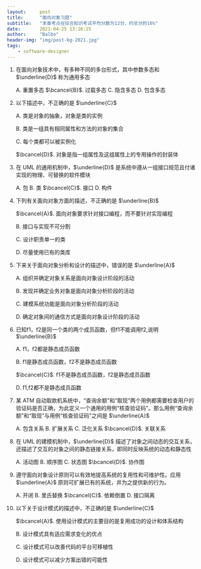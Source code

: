 ```yaml
---
layout:     post
title:      "面向对象习题"
subtitle:   "本章考点在综合知识考试平均分数为12分，约总分的16%"
date:       2021-04-25 13:16:25
author:     "Balbo"
header-img: "img/post-bg-2021.jpg"
tags:
    - software-designer
---
```


1. 在面向对象技术中，有多种不同的多台形式，其中参数多态和 $\underline{D}$ 称为通用多态

   A. 重置多态	$\bcancel{B}$. 过载多态	C. 隐含多态	D. 包含多态

2. 以下描述中，不正确的是 $\underline{C}$

   A. 类是对象的抽象，对象是类的实例

   B. 类是一组具有相同属性和方法的对象的集合

   C. 每个类都可以被实例化

   $\bcancel{D}$. 对象是指一组属性及这组属性上的专用操作的封装体

3. 在 UML 的通用机制中，$\underline{D}$ 是系统中遵从一组接口规范且付诸实现的物理、可替换的软件模块

   A. 包	B. 类	$\bcancel{C}$. 接口	D. 构件

4. 下列有关面向对象方面的描述，不正确的是 $\underline{B}$

   $\bcancel{A}$. 面向对象要求针对接口编程，而不要针对实现编程

   B. 接口与实现不可分割

   C. 设计职责单一的类

   D. 尽量使用已有的类库

5. 下来关于面向对象分析和设计的描述中，错误的是 $\underline{A}$

   A. 组织并确定对象关系是面向对象设计阶段的活动

   B. 发现并确定业务对象是面向对象分析阶段的活动

   C. 建模系统功能是面向对象分析阶段的活动

   D. 确定对象间的通信方式是面向对象设计阶段的活动

6. 已知f1，f2是同一个类的两个成员函数，但f1不能调用f2,说明 $\underline{B}$

   A. f1，f2都是静态成员函数

   B. f1是静态成员函数，f2不是静态成员函数

   $\bcancel{C}$. f1不是静态成员函数，f2是静态成员函数

   D. f1,f2都不是静态成员函数

7. 某 ATM 自动取款机系统中，“查询余额”和“取现”两个用例都需要检查用户的验证码是否正确，为此定义一个通用的用例“核查验证码”。那么用例“查询余额”和“取现”与用例“核查验证码”之间是 $\underline{A}$

   A. 包含关系	B. 扩展关系	C. 泛化关系	$\bcancel{D}$. 关联关系

8. 在 UML 的建模机制中，$\underline{D}$ 描述了对象之间动态的交互关系，还描述了交互的对象之间的静态链接关系，即同时反映系统的动态和静态性

   A. 活动图	B. 顺序图	C. 状态图	$\bcancel{D}$. 协作图

9. 遵守面向对象设计原则可以有效地提高系统的复用性和可维护性。应用 $\underline{A}$ 原则可扩展已有的系统，并为之提供新的行为。

   A. 开闭	B. 里氏替换	$\bcancel{C}$. 依赖倒置	D. 接口隔离

10. 以下关于设计模式的描述中，不正确的是 $\underline{C}$

    $\bcancel{A}$. 使用设计模式的主要目的是复用成功的设计和体系结构

    B. 设计模式具有适应需求变化的优点

    C. 设计模式可以改善代码的平台可移植性

    D. 设计模式可以减少方案出错的可能性
